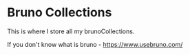 # Bruno Collections

This is where I store all my brunoCollections.

If you don't know what is bruno - https://www.usebruno.com/
